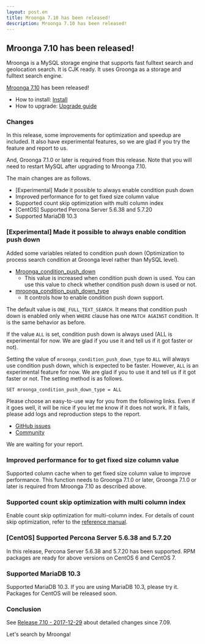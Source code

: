 ```yaml
---
layout: post.en
title: Mroonga 7.10 has been released!
description: Mroonga 7.10 has been released!
---
```


## Mroonga 7.10 has been released!

Mroonga is a MySQL storage engine that supports fast fulltext search
and geolocation search. It is CJK ready. It uses Groonga as a storage
and fulltext search engine.

[Mroonga 7.10](/docs/news.html#release-7.10) has been released!

* How to install: [Install](/docs/install.html)
* How to upgrade: [Upgrade guide](/docs/upgrade.html)

### Changes

In this release, some improvements for optimization and speedup are included. It also have experimental features, so we are glad if you try the feature and report to us.

And, Groonga 7.1.0 or later is required from this release. Note that you will need to restart MySQL after upgrading to Mroonga 7.10.

The main changes are as follows.

* [Experimental] Made it possible to always enable condition push down
* Improved performance for to get fixed size column value
* Supported count skip optimization with multi column index
* [CentOS] Supported Percona Server 5.6.38 and 5.7.20
* Supported MariaDB 10.3

### [Experimental] Made it possible to always enable condition push down

Added some variables related to condition push down (Optimization to process search condition at Groonga level rather than MySQL level).

* [Mroonga_condition_push_down](/docs/reference/status_variables.html#status-variable-mroonga-condition-push-down)
  * This value is increased when condition push down is used. You can use this value to check whether condition push down is used or not.
* [mroonga_condition_push_down_type](/docs/reference/server_variables.html#server-variable-mroonga-condition-push-down-type)
  * It controls how to enable condition push down support.

The default value is `ONE_FULL_TEXT_SEARCH`. It means that condition push down is enabled only when `WHERE` clause has one `MATCH AGAINST` condition.  It is the same behavior as before.

If the value `ALL` is set, condition push down is always used (ALL is experimental for now. We are glad if you use it and tell us if it got faster or not).

Setting the value of `mroonga_condition_push_down_type` to `ALL` will always use condition push down, which is expected to be faster.
However, `ALL` is an experimental feature for now. We are glad if you to use it and tell us if it got faster or not.
The setting method is as follows.

    SET mroonga_condition_push_down_type = ALL

Please choose an easy-to-use way for you from the following links.
Even if it goes well, it will be nice if you let me know if it does not work.
If it fails, please add logs and reproduction steps to the report.

* [GitHub issues](https://github.com/mroonga/mroonga/issues)
* [Community](/docs/community.html)

We are waiting for your report.

### Improved performance for to get fixed size column value

Supported column cache when to get fixed size column value to improve performance.
This function needs to Groonga 7.1.0 or later, Groonga 7.1.0 or later is required from Mroonga 7.10 as described above.

### Supported count skip optimization with multi column index

Enable count skip optimization for multi-column index. For details of count skip optimization, refer to the [reference manual](/docs/reference/optimizations.html#row-count).

### [CentOS] Supported Percona Server 5.6.38 and 5.7.20

In this release, Percona Server 5.6.38 and 5.7.20 has been supported.
RPM packages are ready for above versions on CentOS 6 and CentOS 7.

### Supported MariaDB 10.3

Supported MariaDB 10.3. If you are using MariaDB 10.3, please try it. Packages for CentOS will be released soon.

### Conclusion

See [Release 7.10 - 2017-12-29](/docs/news.html#release-7.10) about detailed changes since 7.09.

Let's search by Mroonga!
